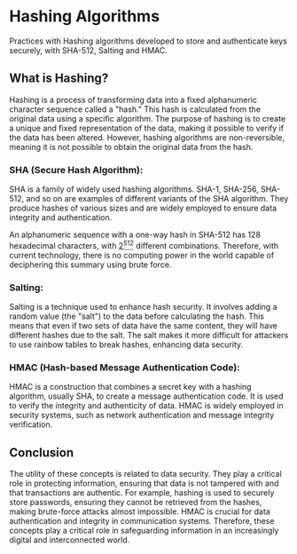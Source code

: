 # Hashing Algorithms

Practices with Hashing algorithms developed to store and authenticate keys securely, with SHA-512, Salting and HMAC.

## What is Hashing?

Hashing is a process of transforming data into a fixed alphanumeric character sequence called a "hash." This hash is calculated from the original data using a specific algorithm. The purpose of hashing is to create a unique and fixed representation of the data, making it possible to verify if the data has been altered. However, hashing algorithms are non-reversible, meaning it is not possible to obtain the original data from the hash.

### SHA (Secure Hash Algorithm):
SHA is a family of widely used hashing algorithms. SHA-1, SHA-256, SHA-512, and so on are examples of different variants of the SHA algorithm. They produce hashes of various sizes and are widely employed to ensure data integrity and authentication.

An alphanumeric sequence with a one-way hash in SHA-512 has 128 hexadecimal characters, with <abbr title="13407807929942597099574024998205846127479365820592393377723561443721764030073546976801874298166903427690031858186486050853753882811946569946433649006084096">2<sup>512</sup></abbr> different combinations. Therefore, with current technology, there is no computing power in the world capable of deciphering this summary using brute force.

### Salting:
Salting is a technique used to enhance hash security. It involves adding a random value (the "salt") to the data before calculating the hash. This means that even if two sets of data have the same content, they will have different hashes due to the salt. The salt makes it more difficult for attackers to use rainbow tables to break hashes, enhancing data security.

### HMAC (Hash-based Message Authentication Code):
HMAC is a construction that combines a secret key with a hashing algorithm, usually SHA, to create a message authentication code. It is used to verify the integrity and authenticity of data. HMAC is widely employed in security systems, such as network authentication and message integrity verification.

## Conclusion

The utility of these concepts is related to data security. They play a critical role in protecting information, ensuring that data is not tampered with and that transactions are authentic. For example, hashing is used to securely store passwords, ensuring they cannot be retrieved from the hashes, making brute-force attacks almost impossible. HMAC is crucial for data authentication and integrity in communication systems. Therefore, these concepts play a critical role in safeguarding information in an increasingly digital and interconnected world.